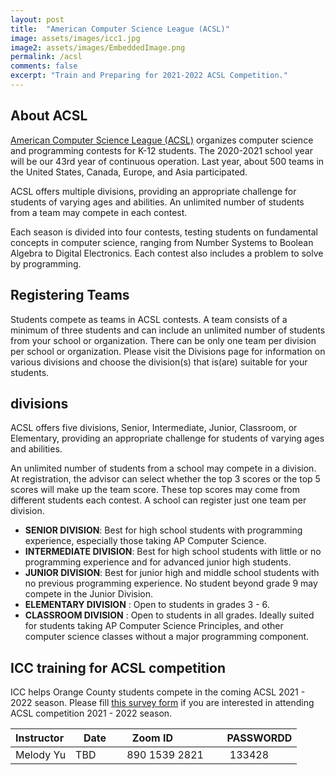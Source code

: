 ```yaml
---
layout: post
title:  "American Computer Science League (ACSL)"
image: assets/images/icc1.jpg
image2: assets/images/EmbeddedImage.png
permalink: /acsl
comments: false
excerpt: "Train and Preparing for 2021-2022 ACSL Competition."
---
```


## About ACSL
[American Computer Science League (ACSL)](https://www.acsl.org/) organizes computer science and programming contests for K-12 students.
The 2020-2021 school year will be our 43rd year of continuous operation. Last year, about 500 teams in the United States, Canada, Europe, and Asia participated.

ACSL offers multiple divisions, providing an appropriate challenge for students of varying ages and abilities. An unlimited number of students from a team may compete in each contest.

Each season is divided into four contests, testing students on fundamental concepts in computer science, ranging from Number Systems to Boolean Algebra to Digital Electronics. Each contest also includes a problem to solve by programming.

## Registering Teams
Students compete as teams in ACSL contests. A team consists of a minimum of three students and can include an unlimited number of students from your school or organization. There can be only one team per division per school or organization. Please visit the Divisions page for information on various divisions and choose the division(s) that is(are) suitable for your students.


## divisions

ACSL offers five divisions, Senior, Intermediate, Junior, Classroom, or Elementary, providing an appropriate challenge for students of varying ages and abilities.

An unlimited number of students from a school may compete in a division. At registration, the advisor can select whether the top 3 scores or the top 5 scores will make up the team score. These top scores may come from different students each contest. A school can register just one team per division.


* **SENIOR DIVISION**: Best for high school students with programming experience, especially those taking AP Computer Science.
* **INTERMEDIATE DIVISION**: Best for high school students with little or no programming experience and for advanced junior high students.
* **JUNIOR DIVISION**: Best for junior high and middle school students with no previous programming experience. No student beyond grade 9 may compete in the Junior Division.
* **ELEMENTARY DIVISION** : Open to students in grades 3 - 6.
* **CLASSROOM DIVISION** : Open to students in all grades. Ideally suited for students taking AP Computer Science Principles, and other computer science classes without a major programming component.

## ICC training for ACSL competition
ICC helps Orange County students compete in the coming ACSL 2021 - 2022 season.
Please fill [this survey form](https://forms.gle/G7gAhVgqa3RVUQZ98)  if you are interested in attending ACSL competition 2021 - 2022 season.


| Instructor  | &nbsp;&nbsp;&nbsp;Date&nbsp; | &nbsp;&nbsp; &nbsp;&nbsp;Zoom ID &nbsp; | &nbsp;PASSWORDD  |
| :---        |    :----   |          :--- |  :--- |
| Melody Yu | TBD   |&nbsp;&nbsp; 890 1539 2821 &nbsp; &nbsp; |&nbsp; 133428|

<br/>
